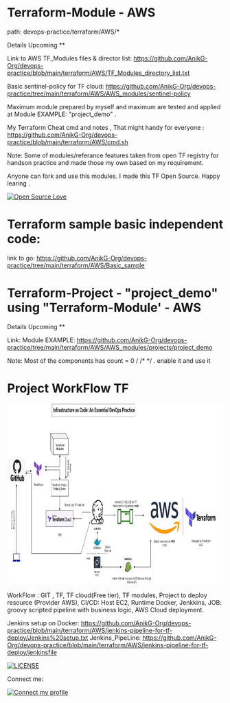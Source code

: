 # Terraform-Module - AWS
path: devops-practice/terraform/AWS/*

Details Upcoming **


Link to AWS TF_Modules files & director list:  https://github.com/AnikG-Org/devops-practice/blob/main/terraform/AWS/TF_Modules_directory_list.txt

Basic sentinel-policy for TF cloud:  https://github.com/AnikG-Org/devops-practice/tree/main/terraform/AWS/AWS_modules/sentinel-policy

Maximum module prepared by myself and maximum are tested and applied at Module EXAMPLE: "project_demo" .

My Terraform Cheat cmd and notes , That might handy for everyone : https://github.com/AnikG-Org/devops-practice/blob/main/terraform/AWS/cmd.sh

Note: Some of modules/referance features taken from open TF registry for handson practice and made those my own based on my requirement.

Anyone can fork and use this modules. I made this TF Open Source. Happy learing .

[![Open Source Love](https://badges.frapsoft.com/os/v2/open-source.svg?v=103)](https://github.com/AnikG-Org)

# Terraform sample basic independent code:

link to go: https://github.com/AnikG-Org/devops-practice/tree/main/terraform/AWS/Basic_sample

# Terraform-Project - "project_demo" using "Terraform-Module' - AWS

Details Upcoming **

Link: Module EXAMPLE:
      https://github.com/AnikG-Org/devops-practice/tree/main/terraform/AWS/AWS_modules/projects/project_demo
      
Note: Most of the components has count = 0 / /* <new line> */ . enable it and use it    

# Project WorkFlow TF

<p align="center">
  <img src="https://github.com/AnikG-Org/devops-practice/blob/main/terraform/AWS/Untitled%20Diagram.png" width="814" height="420" />
</p>

WorkFlow : GIT , TF, TF cloud(Free tier), TF modules, Project to deploy resource (Provider AWS), CI/CD: Host EC2, Runtime Docker, Jenkkins, JOB: groovy scripted pipeline with business logic, AWS Cloud deployment.

Jenkins setup on Docker: https://github.com/AnikG-Org/devops-practice/blob/main/terraform/AWS/jenkins-pipeline-for-tf-deploy/Jenkins%20setup.txt
Jenkins_PipeLine: https://github.com/AnikG-Org/devops-practice/blob/main/terraform/AWS/jenkins-pipeline-for-tf-deploy/jenkinsfile



[![LICENSE](https://img.shields.io/badge/LICENSE%20Open%20source-Terraform-%235849a6.svg)](https://github.com/AnikG-Org/devops-practice/blob/main/terraform/LICENSE)




Connect me: 

[![Connect my profile](https://img.shields.io/badge/Anik_Guha-%E34F26?style=flat-square&logo=amazon-aws&logoColor=orange)](https://github.com/AnikG-Org/AnikG-Org/blob/main/README.md)
